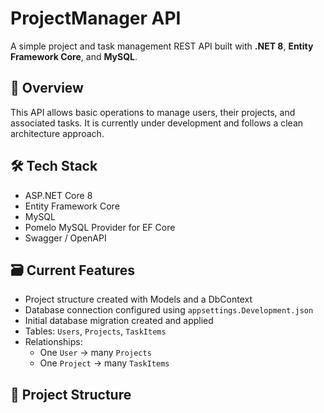 # ProjectManager API

A simple project and task management REST API built with **.NET 8**, **Entity Framework Core**, and **MySQL**.

## 📌 Overview

This API allows basic operations to manage users, their projects, and associated tasks. It is currently under development and follows a clean architecture approach.

## 🛠️ Tech Stack

- ASP.NET Core 8
- Entity Framework Core
- MySQL
- Pomelo MySQL Provider for EF Core
- Swagger / OpenAPI

## 🗃️ Current Features

- Project structure created with Models and a DbContext
- Database connection configured using `appsettings.Development.json`
- Initial database migration created and applied
- Tables: `Users`, `Projects`, `TaskItems`
- Relationships:
  - One `User` → many `Projects`
  - One `Project` → many `TaskItems`

## 🧩 Project Structure

